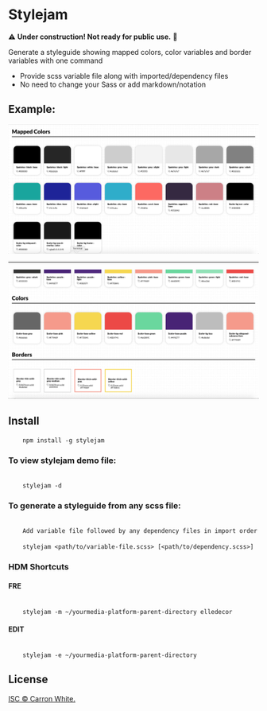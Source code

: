 # Stylejam
:warning:  **Under construction! Not ready for public use.**  :construction:

 Generate a styleguide showing mapped colors, color variables and border variables with one command
 - Provide scss variable file along with imported/dependency files
 - No need to change your Sass or add markdown/notation

## Example:
<img src="https://raw.githubusercontent.com/bcrebel/stylejam/master/demos/new-sample-2.png">

----------

<img src="https://raw.githubusercontent.com/bcrebel/stylejam/master/demos/new-sample.png">


## Install

```
	npm install -g stylejam      
```

### To view stylejam demo file:

```

	stylejam -d      

```

### To generate a styleguide from any scss file:  

```

	Add variable file followed by any dependency files in import order    

	stylejam <path/to/variable-file.scss> [<path/to/dependency.scss>]     

```

### HDM Shortcuts

#### FRE

```

	stylejam -m ~/yourmedia-platform-parent-directory elledecor     

```

#### EDIT
```

	stylejam -e ~/yourmedia-platform-parent-directory     

```

## License

[ISC © Carron White.](../LICENSE)

